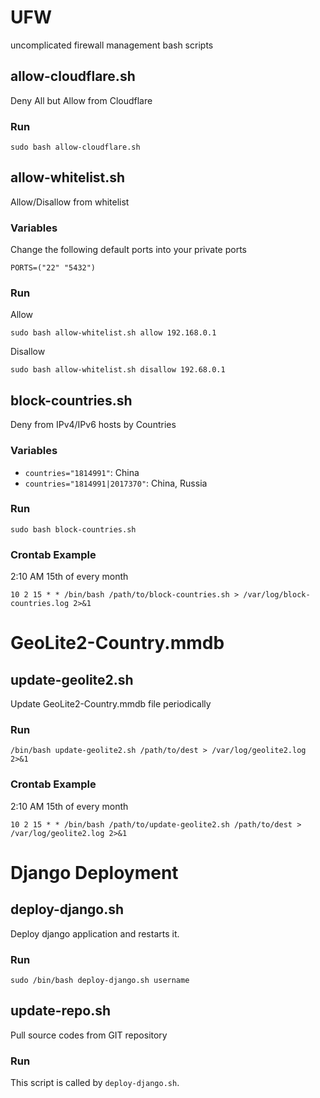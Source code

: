
# UFW
uncomplicated firewall management bash scripts

## allow-cloudflare.sh
Deny All but Allow from Cloudflare

### Run
```
sudo bash allow-cloudflare.sh
```

## allow-whitelist.sh
Allow/Disallow from whitelist

### Variables
Change the following default ports into your private ports
```
PORTS=("22" "5432")
```

### Run
Allow
```
sudo bash allow-whitelist.sh allow 192.168.0.1
```

Disallow
```
sudo bash allow-whitelist.sh disallow 192.68.0.1
```

## block-countries.sh
Deny from IPv4/IPv6 hosts by Countries

### Variables
* `countries="1814991"`: China
* `countries="1814991|2017370"`: China, Russia

### Run
```
sudo bash block-countries.sh
```

### Crontab Example
2:10 AM 15th of every month 
```
10 2 15 * * /bin/bash /path/to/block-countries.sh > /var/log/block-countries.log 2>&1
```

# GeoLite2-Country.mmdb
## update-geolite2.sh
Update GeoLite2-Country.mmdb file periodically

### Run
```
/bin/bash update-geolite2.sh /path/to/dest > /var/log/geolite2.log 2>&1
```

### Crontab Example
2:10 AM 15th of every month
```
10 2 15 * * /bin/bash /path/to/update-geolite2.sh /path/to/dest > /var/log/geolite2.log 2>&1
```

# Django Deployment
## deploy-django.sh
Deploy django application and restarts it.

### Run
```
sudo /bin/bash deploy-django.sh username
```

## update-repo.sh
Pull source codes from GIT repository

### Run
This script is called by `deploy-django.sh`.
